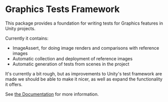 # Graphics Tests Framework

This package provides a foundation for writing tests for Graphics features in Unity projects.

Currently it contains:

* ImageAssert, for doing image renders and comparisons with reference images
* Automatic collection and deployment of reference images
* Automatic generation of tests from scenes in the project

It's currently a bit rough, but as improvements to Unity's test framework are made we should be able to make it nicer, as well as expand the functionality it offers.

See [the Documentation](https://github.com/Unity-Technologies/Graphics/blob/master/com.unity.testing.graphics-performance/Documentation~/TableOfContents.md) for more information.
